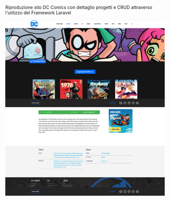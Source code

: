 Riproduzione sito DC Comics con dettaglio progetti e CRUD attraverso l'utilizzo del Framework Laravel


![Home del sito con raccolta progetti](https://github.com/DeboraCocchi/laravel-dc-comics/blob/master/DC-Comics-Home.png?raw=true)
![Dettaglio progetti](https://github.com/DeboraCocchi/laravel-dc-comics/blob/master/DC-Comics-Detail.png?raw=true)

